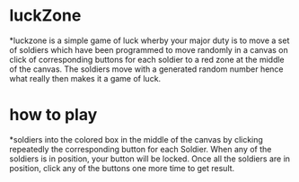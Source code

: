 # luckZone

*luckzone is a simple game of luck wherby your 
major duty is to move a set of soldiers which
have been programmed to move randomly in a canvas
on click of corresponding buttons for each soldier 
to a red zone at the middle of the canvas. The soldiers
move with a generated random number hence what really
then makes it a game of luck.

# how to play


*soldiers into the colored box in the middle of the canvas 
by clicking repeatedly the corresponding button for each 
Soldier. When any of the soldiers is in position, your 
button will be locked. Once all the soldiers are in position,
click any of the buttons one more time to get result.

